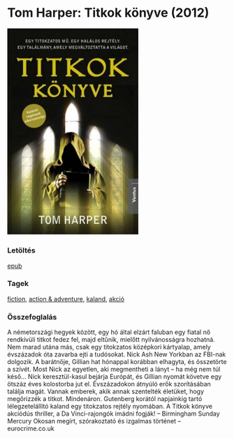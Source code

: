 # <a name="id_614">Tom Harper: Titkok könyve (2012)</a>
<img src="https://github.com/BercziSandor/calibre_lib/raw/main/libs/main/Tom%20Harper/Titkok%20konyve%20%28614%29/cover.jpg" alt="cover" width="300"/>

### Letöltés
[epub](https://github.com/BercziSandor/calibre_lib/raw/main/libs/main/Tom%20Harper/Titkok%20konyve%20%28614%29/Titkok%20konyve%20-%20Tom%20Harper.epub)

### Tagek
[fiction](https://github.com/berczisandor/calibre_lib/blob/main/main/_tags/fiction.md), [action & adventure](https://github.com/berczisandor/calibre_lib/blob/main/main/_tags/action%20%26%20adventure.md), [kaland](https://github.com/berczisandor/calibre_lib/blob/main/main/_tags/kaland.md), [akció](https://github.com/berczisandor/calibre_lib/blob/main/main/_tags/akci%c3%b3.md)

### Összefoglalás
<div>
<p>A németországi hegyek között, egy hó által elzárt faluban egy fiatal nő rendkívüli titkot fedez fel, majd eltűnik, mielőtt nyilvánosságra hozhatná. Nem marad utána más, csak egy titokzatos középkori kártyalap, amely évszázadok óta zavarba ejti a tudósokat. Nick Ash New Yorkban az FBI-nak dolgozik. A barátnője, Gillian hat hónappal korábban elhagyta, és összetörte a szívét. Most Nick az egyetlen, aki megmentheti a lányt – ha még nem túl késő… Nick keresztül-kasul bejárja Európát, és Gillian nyomát követve egy ötszáz éves kolostorba jut el. Évszázadokon átnyúló erők szorításában találja magát. Vannak emberek, akik annak szentelték életüket, hogy megőrizzék a titkot. Mindenáron. Gutenberg korától napjainkig tartó lélegzetelállító kaland egy titokzatos rejtély nyomában. A Titkok könyve akciódús thriller, a Da Vinci-rajongók imádni fogják! – Birmingham Sunday Mercury Okosan megírt, szórakoztató és izgalmas történet – eurocrime.co.uk</p></div>


